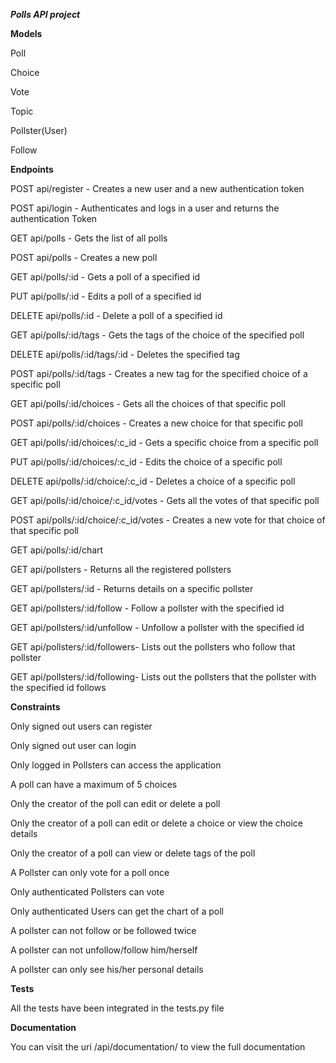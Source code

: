 **_Polls API project_**



**Models**

Poll

Choice

Vote

Topic

Pollster(User)

Follow

 
**Endpoints**

POST api/register - Creates a new user and a new authentication token

POST api/login - Authenticates and logs in a user and returns the authentication Token

GET api/polls - Gets the list of all polls

POST api/polls - Creates a new poll

GET api/polls/:id - Gets a poll of  a specified id

PUT api/polls/:id - Edits a poll of a specified id

DELETE api/polls/:id - Delete a poll of a specified id

GET api/polls/:id/tags - Gets the tags of the choice of the specified poll

DELETE api/polls/:id/tags/:id - Deletes the specified tag

POST api/polls/:id/tags - Creates a new tag for the specified choice of a specific poll

GET api/polls/:id/choices - Gets all the choices of that specific poll

POST api/polls/:id/choices - Creates a new choice for that specific poll

GET api/polls/:id/choices/:c_id - Gets a specific choice from a specific poll

PUT api/polls/:id/choices/:c_id - Edits the choice of a specific poll

DELETE api/polls/:id/choice/:c_id - Deletes a choice of a specific poll

GET api/polls/:id/choice/:c_id/votes - Gets all the votes of that specific poll

POST api/polls/:id/choice/:c_id/votes - Creates a new vote for that choice of that specific poll

GET api/polls/:id/chart

GET api/pollsters - Returns all the registered pollsters

GET api/pollsters/:id - Returns details on a specific pollster

GET api/pollsters/:id/follow - Follow a pollster with the specified id

GET api/pollsters/:id/unfollow - Unfollow a pollster with the specified id

GET api/pollsters/:id/followers- Lists out  the pollsters who follow that pollster

GET api/pollsters/:id/following- Lists out the pollsters that the pollster with the specified id follows




**Constraints**

Only signed out users can register

Only signed out user can login

Only logged in Pollsters can access the application

A poll can have a maximum of 5 choices

Only the creator of the poll can edit or delete a poll

Only  the creator of a poll can edit or delete a choice or view the choice details

Only the creator of a poll can view or delete tags of the poll

A Pollster can only vote for a poll once

Only authenticated Pollsters can vote

Only authenticated Users can get the chart of a poll


A pollster can not follow or be followed twice

A pollster can not unfollow/follow him/herself

A pollster can only see his/her personal details

**Tests**

All the tests have been integrated in the tests.py file

**Documentation**

You can visit the uri /api/documentation/ to view the full documentation